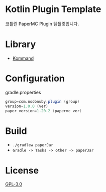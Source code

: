 # Kotlin Plugin Template

코틀린 PaperMC Plugin 템플릿입니다.

# Library

* [Kommand](https://github.com/monun/kommand)

# Configuration

gradle.properties

```gradle
group=com.noobnuby.plugin (group)
version=1.0.0 (ver)
paper_version=1.20.2 (papermc ver)
```

# Build

* `./gradlew paperJar`
* `Gradle -> Tasks -> other -> paperJar`

# License

[GPL-3.0](https://github.com/NOOBNUBY/kotlin-plugin-template/blob/master/LICENSE)